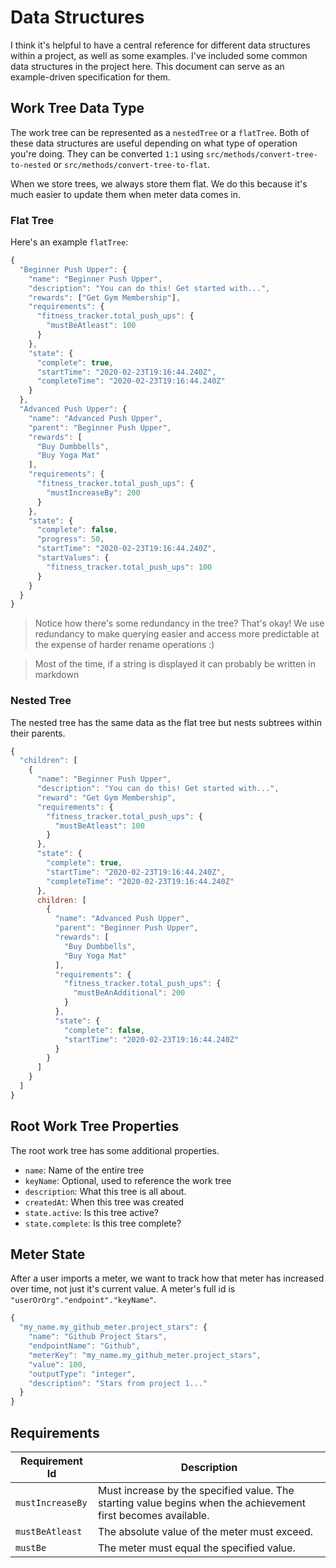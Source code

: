 # Data Structures

I think it's helpful to have a central reference for different data structures within a project, as well as some examples. I've included some common data structures in the project here. This document can serve as an example-driven specification for them.

## Work Tree Data Type

The work tree can be represented as a `nestedTree` or a `flatTree`. Both of these data structures are useful depending on what type of operation you're doing. They can be converted `1:1` using `src/methods/convert-tree-to-nested` or `src/methods/convert-tree-to-flat`.

When we store trees, we always store them flat. We do this because it's much easier to update them when meter data comes in.

### Flat Tree

Here's an example `flatTree`:

```javascript
{
  "Beginner Push Upper": {
    "name": "Beginner Push Upper",
    "description": "You can do this! Get started with...",
    "rewards": ["Get Gym Membership"],
    "requirements": {
      "fitness_tracker.total_push_ups": {
        "mustBeAtleast": 100
      }
    },
    "state": {
      "complete": true,
      "startTime": "2020-02-23T19:16:44.240Z",
      "completeTime": "2020-02-23T19:16:44.240Z"
    }
  },
  "Advanced Push Upper": {
    "name": "Advanced Push Upper",
    "parent": "Beginner Push Upper",
    "rewards": [
      "Buy Dumbbells",
      "Buy Yoga Mat"
    ],
    "requirements": {
      "fitness_tracker.total_push_ups": {
        "mustIncreaseBy": 200
      }
    },
    "state": {
      "complete": false,
      "progress": 50,
      "startTime": "2020-02-23T19:16:44.240Z",
      "startValues": {
        "fitness_tracker.total_push_ups": 100
      }
    }
  }
}
```

> Notice how there's some redundancy in the tree? That's okay! We use redundancy to make querying easier and access more predictable at the expense of harder rename operations :)

> Most of the time, if a string is displayed it can probably be written in markdown

### Nested Tree

The nested tree has the same data as the flat tree but nests subtrees within their parents.

```javascript
{
  "children": [
    {
      "name": "Beginner Push Upper",
      "description": "You can do this! Get started with...",
      "reward": "Get Gym Membership",
      "requirements": {
        "fitness_tracker.total_push_ups": {
          "mustBeAtleast": 100
        }
      },
      "state": {
        "complete": true,
        "startTime": "2020-02-23T19:16:44.240Z",
        "completeTime": "2020-02-23T19:16:44.240Z"
      },
      children: [
        {
          "name": "Advanced Push Upper",
          "parent": "Beginner Push Upper",
          "rewards": [
            "Buy Dumbbells",
            "Buy Yoga Mat"
          ],
          "requirements": {
            "fitness_tracker.total_push_ups": {
              "mustBeAnAdditional": 200
            }
          },
          "state": {
            "complete": false,
            "startTime": "2020-02-23T19:16:44.240Z"
          }
        }
      ]
    }
  ]
}
```

## Root Work Tree Properties

The root work tree has some additional properties.

- `name`: Name of the entire tree
- `keyName`: Optional, used to reference the work tree
- `description`: What this tree is all about.
- `createdAt`: When this tree was created
- `state.active`: Is this tree active?
- `state.complete`: Is this tree complete?

## Meter State

After a user imports a meter, we want to track how that meter has increased over time, not just it's current value. A meter's full id is `"userOrOrg"."endpoint"."keyName"`.

```javascript
{
  "my_name.my_github_meter.project_stars": {
    "name": "Github Project Stars",
    "endpointName": "Github",
    "meterKey": "my_name.my_github_meter.project_stars",
    "value": 100,
    "outputType": "integer",
    "description": "Stars from project 1..."
  }
}
```

## Requirements

| Requirement Id   | Description                                                                                                   |
| ---------------- | ------------------------------------------------------------------------------------------------------------- |
| `mustIncreaseBy` | Must increase by the specified value. The starting value begins when the achievement first becomes available. |
| `mustBeAtleast`  | The absolute value of the meter must exceed.                                                                  |
| `mustBe`         | The meter must equal the specified value.                                                                     |
